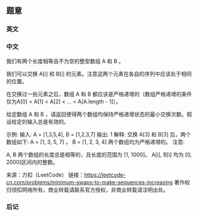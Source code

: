 ## 题意

### 英文

### 中文

我们有两个长度相等且不为空的整型数组 A 和 B 。

我们可以交换 A[i] 和 B[i] 的元素。注意这两个元素在各自的序列中应该处于相同的位置。

在交换过一些元素之后，数组 A 和 B 都应该是严格递增的（数组严格递增的条件仅为A[0] < A[1] < A[2] < ... < A[A.length - 1]）。

给定数组 A 和 B ，请返回使得两个数组均保持严格递增状态的最小交换次数。假设给定的输入总是有效的。

示例:
输入: A = [1,3,5,4], B = [1,2,3,7]
输出: 1
解释: 
交换 A[3] 和 B[3] 后，两个数组如下:
A = [1, 3, 5, 7] ， B = [1, 2, 3, 4]
两个数组均为严格递增的。
注意:

A, B 两个数组的长度总是相等的，且长度的范围为 [1, 1000]。
A[i], B[i] 均为 [0, 2000]区间内的整数。


来源：力扣（LeetCode）
链接：https://leetcode-cn.com/problems/minimum-swaps-to-make-sequences-increasing
著作权归领扣网络所有。商业转载请联系官方授权，非商业转载请注明出处。

### 后记